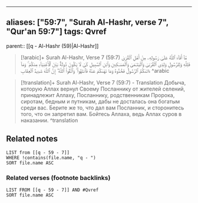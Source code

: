 
---
aliases: ["59:7", "Surah Al-Hashr, verse 7", "Qur'an 59:7"]
tags: Qvref
---

parent:: [[q - Al-Hashr (59)|Al-Hashr]]

> [!arabic]+ Surah Al-Hashr, Verse 7 (59:7)
> <span class="quran-arabic">مَّآ أَفَآءَ ٱللَّهُ عَلَىٰ رَسُولِهِۦ مِنْ أَهْلِ ٱلْقُرَىٰ فَلِلَّهِ وَلِلرَّسُولِ وَلِذِى ٱلْقُرْبَىٰ وَٱلْيَتَـٰمَىٰ وَٱلْمَسَـٰكِينِ وَٱبْنِ ٱلسَّبِيلِ كَىْ لَا يَكُونَ دُولَةًۢ بَيْنَ ٱلْأَغْنِيَآءِ مِنكُمْ ۚ وَمَآ ءَاتَىٰكُمُ ٱلرَّسُولُ فَخُذُوهُ وَمَا نَهَىٰكُمْ عَنْهُ فَٱنتَهُوا۟ ۚ وَٱتَّقُوا۟ ٱللَّهَ ۖ إِنَّ ٱللَّهَ شَدِيدُ ٱلْعِقَابِ</span>
^arabic

> [!translation]+ Surah Al-Hashr, Verse 7 (59:7) - Translation
> Добыча, которую Аллах вернул Своему Посланнику от жителей селений, принадлежит Аллаху, Посланнику, родственникам Пророка, сиротам, бедным и путникам, дабы не досталась она богатым среди вас. Берите же то, что дал вам Посланник, и сторонитесь того, что он запретил вам. Бойтесь Аллаха, ведь Аллах суров в наказании.
^translation



## Related notes
```dataview
LIST from [[q - 59 - 7]]
WHERE !contains(file.name, "q - ")
SORT file.name ASC
```

### Related verses (footnote backlinks)
```dataview
LIST FROM [[q - 59 - 7]] AND #Qvref
SORT file.name ASC
```

